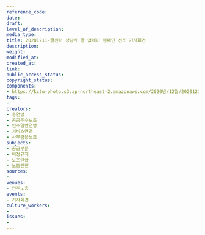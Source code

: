 ```yaml
---
reference_code: 
date: 
draft: 
level_of_description: 
media_type: 
title: 20201211-콜센터 상담사 콜 없데이 캠페인 선포 기자회견
description: 
weight: 
modified_at: 
created_at: 
link: 
public_access_status: 
copyright_status: 
components:
- https://kctu-photo.s3.ap-northeast-2.amazonaws.com/2020년/12월/20201211-콜센터+상담사+콜+없데이+캠페인+선포+기자회견/_1DX2803.jpg
tags:
- 
creators:
- 총연맹
- 공공운수노조
- 민주일반연맹
- 서비스연맹
- 사무금융노조
subjects:
- 공공부문
- 비정규직
- 노조탄압
- 노동안전
sources:
- 
venues:
- 민주노총
events:
- 기자회견
culture_workers:
- 
issues:
- 
---
```

